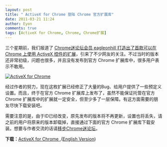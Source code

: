 ```yaml
---
layout: post
title: " ActiveX for Chrome 登陆 Chrome 官方扩展库"
date: 2011-03-21 11:24
author: Eyon
comments: true
tags: [ActiveX for Chrome, Chrome, Chrome扩展]
---
```

三个星期前，我们报道了 [Chrome迷论坛会员 eagleonhill 打造出了首款可以在 Chrome 上使用 ActiveX 控件的扩展](http://www.chromi.org/archives/10618)，引来了不少网友的关注。不过当时的版本还非常初级，问题也很多，并且没有发布到官方 Chrome 扩展库中，很多用户表示不敢用。

<a href="http://img.chromi.org/2011/03/Google-Chrome-Portable.png">![ActiveX for Chrome](http://img.chromi.org/2011/03/Google-Chrome-Portable.png "Google-Chrome-Portable")</a>

经过作者的努力，现在这枚扩展已经修正了大量的Bug、给用户提供了一些预定义设置。而且，终于在官方 Chrome 扩展库上发布了，虽然不能保证托管在官方 Chrome 扩展库中的扩展就一定安全，但至少多了一层保障。有这方面需要的朋友尽快下载安装吧。

需要注意的是，由于ID已经改变，原先发布的版本将不再更新，设置也将丢失，请之前的用户将原来的版本卸载掉，直接通过下面的官方 Chrome 扩展库下载安装。想要与作者交流的话请[移步Chrome迷论坛](http://bbs.chromi.org/thread-15377-1-1.html)。

**下载：**[ActiveX for Chrome ](https://chrome.google.com/extensions/detail/lgllffgicojgllpmdbemgglaponefajn/),([English Version](https://chrome.google.com/webstore/detail/lgllffgicojgllpmdbemgglaponefajn/))
